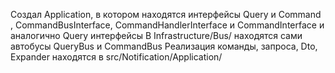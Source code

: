 Создал Application, в котором находятся интерфейсы Query и Command , CommandBusInterface, CommandHandlerInterface и CommandInterface и аналогично Query интерфейсы
В Infrastructure/Bus/ находятся сами автобусы QueryBus и CommandBus
Реализация команды, запроса, Dto, Expander находятся в src/Notification/Application/
